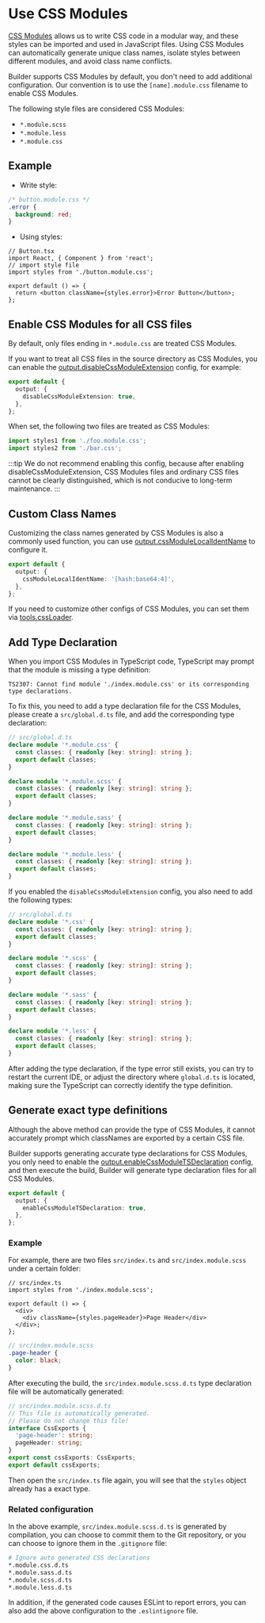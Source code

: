 # Use CSS Modules

[CSS Modules](https://github.com/css-modules/css-modules) allows us to write CSS code in a modular way, and these styles can be imported and used in JavaScript files. Using CSS Modules can automatically generate unique class names, isolate styles between different modules, and avoid class name conflicts.

Builder supports CSS Modules by default, you don't need to add additional configuration. Our convention is to use the `[name].module.css` filename to enable CSS Modules.

The following style files are considered CSS Modules:

- `*.module.scss`
- `*.module.less`
- `*.module.css`

## Example

- Write style:

```css
/* button.module.css */
.error {
  background: red;
}
```

- Using styles:

```tsx
// Button.tsx
import React, { Component } from 'react';
// import style file
import styles from './button.module.css';

export default () => {
  return <button className={styles.error}>Error Button</button>;
};
```

## Enable CSS Modules for all CSS files

By default, only files ending in `*.module.css` are treated CSS Modules.

If you want to treat all CSS files in the source directory as CSS Modules, you can enable the [output.disableCssModuleExtension](/en/api/config-output.html#output-disablecssmoduleextension) config, for example:

```ts
export default {
  output: {
    disableCssModuleExtension: true,
  },
};
```

When set, the following two files are treated as CSS Modules:

```ts
import styles1 from './foo.module.css';
import styles2 from './bar.css';
```

:::tip
We do not recommend enabling this config, because after enabling disableCssModuleExtension, CSS Modules files and ordinary CSS files cannot be clearly distinguished, which is not conducive to long-term maintenance.
:::

## Custom Class Names

Customizing the class names generated by CSS Modules is also a commonly used function, you can use [output.cssModuleLocalIdentName](/en/api/config-output.html#output-cssmodulelocalidentname) to configure it.

```ts
export default {
  output: {
    cssModuleLocalIdentName: '[hash:base64:4]',
  },
};
```

If you need to customize other configs of CSS Modules, you can set them via [tools.cssLoader](/zh/api/config-tools.html#css-loader).

## Add Type Declaration

When you import CSS Modules in TypeScript code, TypeScript may prompt that the module is missing a type definition:

```
TS2307: Cannot find module './index.module.css' or its corresponding type declarations.
```

To fix this, you need to add a type declaration file for the CSS Modules, please create a `src/global.d.ts` file, and add the corresponding type declaration:

```ts
// src/global.d.ts
declare module '*.module.css' {
  const classes: { readonly [key: string]: string };
  export default classes;
}

declare module '*.module.scss' {
  const classes: { readonly [key: string]: string };
  export default classes;
}

declare module '*.module.sass' {
  const classes: { readonly [key: string]: string };
  export default classes;
}

declare module '*.module.less' {
  const classes: { readonly [key: string]: string };
  export default classes;
}
```

If you enabled the `disableCssModuleExtension` config, you also need to add the following types:

```ts
// src/global.d.ts
declare module '*.css' {
  const classes: { readonly [key: string]: string };
  export default classes;
}

declare module '*.scss' {
  const classes: { readonly [key: string]: string };
  export default classes;
}

declare module '*.sass' {
  const classes: { readonly [key: string]: string };
  export default classes;
}

declare module '*.less' {
  const classes: { readonly [key: string]: string };
  export default classes;
}
```

After adding the type declaration, if the type error still exists, you can try to restart the current IDE, or adjust the directory where `global.d.ts` is located, making sure the TypeScript can correctly identify the type definition.

## Generate exact type definitions

Although the above method can provide the type of CSS Modules, it cannot accurately prompt which classNames are exported by a certain CSS file.

Builder supports generating accurate type declarations for CSS Modules, you only need to enable the [output.enableCssModuleTSDeclaration](/en/api/config-output.html#output-enablecssmodulesdeclaration) config, and then execute the build, Builder will generate type declaration files for all CSS Modules.

```ts
export default {
  output: {
    enableCssModuleTSDeclaration: true,
  },
};
```

### Example

For example, there are two files `src/index.ts` and `src/index.module.scss` under a certain folder:

```tsx
// src/index.ts
import styles from './index.module.scss';

export default () => {
  <div>
    <div className={styles.pageHeader}>Page Header</div>
  </div>;
};
```

```scss
// src/index.module.scss
.page-header {
  color: black;
}
```

After executing the build, the `src/index.module.scss.d.ts` type declaration file will be automatically generated:

```ts
// src/index.module.scss.d.ts
// This file is automatically generated.
// Please do not change this file!
interface CssExports {
  'page-header': string;
  pageHeader: string;
}
export const cssExports: CssExports;
export default cssExports;
```

Then open the `src/index.ts` file again, you will see that the `styles` object already has a exact type.

### Related configuration

In the above example, `src/index.module.scss.d.ts` is generated by compilation, you can choose to commit them to the Git repository, or you can choose to ignore them in the `.gitignore` file:

```bash
# Ignore auto generated CSS declarations
*.module.css.d.ts
*.module.sass.d.ts
*.module.scss.d.ts
*.module.less.d.ts
```

In addition, if the generated code causes ESLint to report errors, you can also add the above configuration to the `.eslintignore` file.
